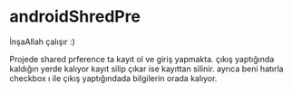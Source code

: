 # androidShredPre
İnşaAllah çalışır :)


Projede shared prference ta kayıt ol ve giriş yapmakta. çıkış yaptığında kaldığın yerde kalıyor kayıt silip çıkar ise kayıttan silinir.
ayrıca beni hatırla checkbox ı ile çıkış yaptığındada bilgilerin orada kalıyor.
